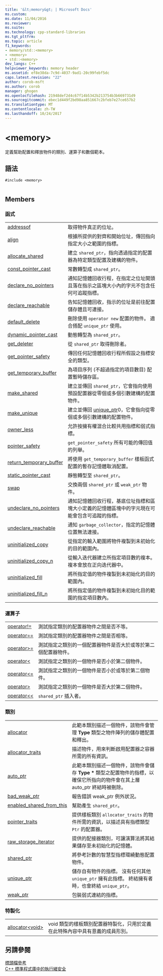 ```yaml
---
title: '&lt;memory&gt; | Microsoft Docs'
ms.custom: 
ms.date: 11/04/2016
ms.reviewer: 
ms.suite: 
ms.technology: cpp-standard-libraries
ms.tgt_pltfrm: 
ms.topic: article
f1_keywords:
- memory/std::<memory>
- <memory>
- std::<memory>
dev_langs: C++
helpviewer_keywords: memory header
ms.assetid: ef8e38da-7c9d-4037-9ad1-20c99febf5dc
caps.latest.revision: "22"
author: corob-msft
ms.author: corob
manager: ghogen
ms.openlocfilehash: 21948def2d4c67f14b5342b213754b3b669731d9
ms.sourcegitcommit: ebec1d449f2bd98aa851667c2bfeb7e27ce657b2
ms.translationtype: MT
ms.contentlocale: zh-TW
ms.lasthandoff: 10/24/2017
---
```

# <a name="ltmemorygt"></a>&lt;memory&gt;
定義幫助配置和釋放物件的類別、運算子和數個範本。  
  
## <a name="syntax"></a>語法  
  
```  
#include <memory>  
  
```  
  
## <a name="members"></a>Members  
  
### <a name="functions"></a>函式  
  
|||  
|-|-|  
|[addressof](../standard-library/memory-functions.md#addressof)|取得物件真正的位址。|  
|[align](../standard-library/memory-functions.md#align)|根據所提供的對齊和開始位址，傳回指向指定大小之範圍的指標。|  
|[allocate_shared](../standard-library/memory-functions.md#allocate_shared)|建立 `shared_ptr`，指向透過指定的配置器為特定類型配置及建構的物件。|  
|[const_pointer_cast](../standard-library/memory-functions.md#const_pointer_cast)|常數轉型成 `shared_ptr`。|  
|[declare_no_pointers](../standard-library/memory-functions.md#declare_no_pointers)|通知記憶體回收行程，在指定之位址開頭且落在指示之區塊大小內的字元不包含任何可追蹤指標。|  
|[declare_reachable](../standard-library/memory-functions.md#declare_reachable)|告知記憶體回收，指示的位址是前往配置儲存體且可連接。|  
|[default_delete](../standard-library/memory-functions.md#default_delete)|刪除使用 `operator new` 配置的物件。 適合搭配 `unique_ptr` 使用。|  
|[dynamic_pointer_cast](../standard-library/memory-functions.md#dynamic_pointer_cast)|動態轉型為 `shared_ptr`。|  
|[get_deleter](../standard-library/memory-functions.md#get_deleter)|從 `shared_ptr` 取得刪除者。|  
|[get_pointer_safety](../standard-library/memory-functions.md#get_pointer_safety)|傳回任何記憶體回收行程所假設之指標安全的類型。|  
|[get_temporary_buffer](../standard-library/memory-functions.md#get_temporary_buffer)|為項目序列 (不超過指定的項目數目) 配置暫時儲存區。|  
|[make_shared](../standard-library/memory-functions.md#make_shared)|建立並傳回 `shared_ptr`，它會指向使用預設配置器從零個或多個引數建構的配置物件。|  
|[make_unique](../standard-library/memory-functions.md#make_unique)|建立並傳回 [unique_ptr](../standard-library/unique-ptr-class.md)0，它會指向從零個或多個引數建構的配置物件。|  
|[owner_less](../standard-library/memory-functions.md#owner_less)|允許按擁有權混合比較共用指標和弱式指標。|  
|[pointer_safety](../standard-library/memory-enums.md#pointer_safety)|`get_pointer_safety` 所有可能的傳回值的列舉。|  
|[return_temporary_buffer](../standard-library/memory-functions.md#return_temporary_buffer)|將使用 `get_temporary_buffer` 樣板函式配置的暫存記憶體取消配置。|  
|[static_pointer_cast](../standard-library/memory-functions.md#static_pointer_cast)|靜態轉型至 `shared_ptr`。|  
|[swap](../standard-library/memory-functions.md#swap)|交換兩個 `shared_ptr` 或 `weak_ptr` 物件。|  
|[undeclare_no_pointers](../standard-library/memory-functions.md#undeclare_no_pointers)|通知記憶體回收行程，基底位址指標和區塊大小定義的記憶體區塊中的字元現在可能會包含可追蹤的指標。|  
|[undeclare_reachable](../standard-library/memory-functions.md#undeclare_reachable)|通知 `garbage_collector`，指定的記憶體位置無法連接。|  
|[uninitialized_copy](../standard-library/memory-functions.md#uninitialized_copy)|從指定的輸入範圍將物件複製到未初始化的目的範圍內。|  
|[uninitialized_copy_n](../standard-library/memory-functions.md#uninitialized_copy_n)|從輸入迭代器建立所指定項目數的複本。 複本會放在正向迭代器中。|  
|[uninitialized_fill](../standard-library/memory-functions.md#uninitialized_fill)|將所指定值的物件複製到未初始化的目的範圍內。|  
|[uninitialized_fill_n](../standard-library/memory-functions.md#uninitialized_fill_n)|將所指定值的物件複製到未初始化目的範圍的指定項目數內。|  
  
### <a name="operators"></a>運算子  
  
|||  
|-|-|  
|[operator!=](../standard-library/memory-operators.md#op_neq)|測試指定類別的配置器物件之間是否不等。|  
|[operator==](../standard-library/memory-operators.md#op_eq_eq)|測試指定類別的配置器物件之間是否相等。|  
|[operator>=](../standard-library/memory-operators.md#op_gt_eq)|測試指定之類別的一個配置器物件是否大於或等於第二個配置器物件。|  
|[operator<](../standard-library/memory-operators.md#op_lt)|測試指定之類別的一個物件是否小於第二個物件。|  
|[operator\<=](../standard-library/memory-operators.md#op_gt_eq)|測試指定之類別的一個物件是否小於或等於第二個物件。|  
|[operator>](../standard-library/memory-operators.md#op_gt)|測試指定之類別的一個物件是否大於第二個物件。|  
|[operator<<](../standard-library/memory-operators.md#op_lt_lt)|`shared_ptr` 插入者。|  
  
### <a name="classes"></a>類別  
  
|||  
|-|-|  
|[allocator](../standard-library/allocator-class.md)|此範本類別描述一個物件，該物件會管理 **Type** 類型之物件陣列的儲存體配置和釋出。|  
|[allocator_traits](../standard-library/allocator-traits-class.md)|描述物件，用來判斷啟用配置器之容器所需的所有資訊。|  
|[auto_ptr](../standard-library/auto-ptr-class.md)|此範本類別描述一個物件，該物件會儲存 **Type \*** 類型之配置物件的指標，以確保它所指向的物件會在其上層 auto_ptr 終結時被刪除。|  
|[bad_weak_ptr](../standard-library/bad-weak-ptr-class.md)|報告錯誤 weak_ptr 例外狀況。|  
|[enabled_shared_from_this](../standard-library/enable-shared-from-this-class.md)|幫助產生 `shared_ptr`。|  
|[pointer_traits](../standard-library/pointer-traits-struct.md)|提供樣板類別 `allocator_traits` 的物件所需的資訊，以描述具有指標類型 `Ptr` 的配置器。|  
|[raw_storage_iterator](../standard-library/raw-storage-iterator-class.md)|提供的配接器類別，可讓演算法將其結果儲存至未初始化的記憶體。|  
|[shared_ptr](../standard-library/shared-ptr-class.md)|將參考計數的智慧型指標環繞動態配置物件。|  
|[unique_ptr](../standard-library/unique-ptr-class.md)|儲存自有物件的指標。 沒有任何其他 `unique_ptr` 擁有此指標。 終結擁有者時，也會終結 `unique_ptr`。|  
|[weak_ptr](../standard-library/weak-ptr-class.md)|包裝弱式連結的指標。|  
  
### <a name="specializations"></a>特製化  
  
|||  
|-|-|  
|[allocator\<void>](../standard-library/allocator-void-class.md)|void 類型的樣板類別配置器特製化，只用於定義在此特殊內容中具有意義的成員形別。|  
  
## <a name="see-also"></a>另請參閱  
 [標頭檔參考](../standard-library/cpp-standard-library-header-files.md)   
 [C++ 標準程式庫中的執行緒安全](../standard-library/thread-safety-in-the-cpp-standard-library.md)




